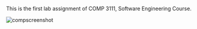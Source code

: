 This is the first lab assignment of COMP 3111, Software Engineering Course.

![compscreenshot](/Users/beyzagoren/Desktop/compscreenshot.png)

